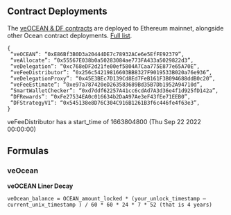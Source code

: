 ## Contract Deployments

The [veOCEAN & DF contracts](https://github.com/oceanprotocol/contracts/tree/main/contracts/ve) are deployed to Ethereum mainnet, alongside other Ocean contract deployments. [Full list](https://github.com/oceanprotocol/contracts/blob/main/addresses/address.json).

```
{
 “veOCEAN”: “0xE86Bf3B0D3a20444DE7c78932ACe6e5EfFE92379”,
 “veAllocate”: “0x55567E038b0a50283084ae773FA433a5029822d3”,
 “veDelegation”: “0xc768eDF2d21fe00ef5804A7Caa775E877e65A70E”,
 “veFeeDistributor”: “0x256c54219816603BB8327F9019533B020a76e936”,
 “veDelegationProxy”: “0x45E3BEc7D139Cd8Ed7FeB161F3B094688ddB0c20”,
 “veFeeEstimate”: “0xe97a787420eD263583689Bd35B7Db1952A94710d”,
 “SmartWalletChecker”: “0xd7ddf62257A41cc6cdAd7A3d36e4f1d925fD142a”,
 “DFRewards”: “0xFe27534EA0c016634b2DaA97Ae3eF43fEe71EEB0”,
 “DFStrategyV1”: “0x545138e8D76C304C916B1261B3f6c446fe4f63e3”,
}
```

veFeeDistributor has a start_time of 1663804800 (Thu Sep 22 2022 00:00:00)

## Formulas

### veOcean

**veOCEAN Liner Decay**  
```
veOcean_balance = OCEAN_amount_locked * (your_unlock_timestamp — current_unix_timestamp ) / 60 * 60 * 24 * 7 * 52 (that is 4 years)
```